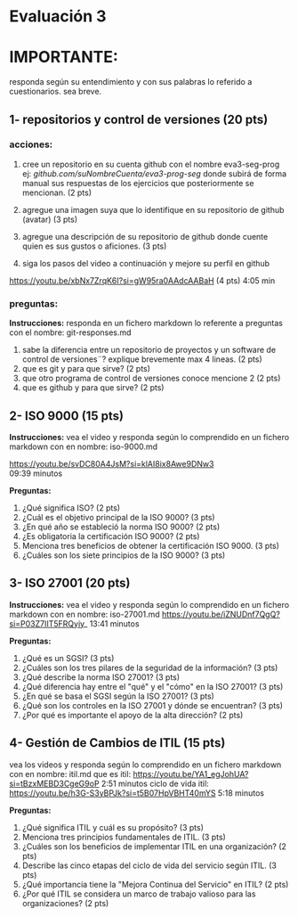 # Evaluación 3 

# IMPORTANTE:
responda según su entendimiento y con sus palabras lo referido a cuestionarios. sea breve.

## 1- repositorios y control de versiones (20 pts)

### acciones:
1. cree un repositorio en su cuenta github con el nombre
eva3-seg-prog ej: *github.com/suNombreCuenta/eva3-prog-seg* 
donde subirá de forma manual sus respuestas de los ejercicios que posteriormente se mencionan. (2 pts)

2. agregue una imagen suya que lo identifique en su repositorio de github (avatar) (3 pts)

3. agregue una descripción de su repositorio de github donde cuente quien es sus gustos o aficiones. (3 pts)

4. siga los pasos del video a continuación y mejore su perfil en github

https://youtu.be/xbNx7ZrqK6I?si=gW95ra0AAdcAABaH (4 pts)
4:05 min

### preguntas:
**Instrucciones:** 
responda en un fichero markdown lo referente a preguntas con el nombre: git-responses.md

1. sabe la diferencia entre un repositorio de proyectos y un software de control de versiones¨? explique brevemente max 4 lineas. (2 pts)
2. que es git y para que sirve? (2 pts)
3. que otro programa de control de versiones conoce mencione 2 (2 pts)
4. que es github y para que sirve? (2 pts)

## 2- ISO 9000 (15 pts)
**Instrucciones:** 
vea el video y responda según lo comprendido en un fichero markdown con en nombre: iso-9000.md

https://youtu.be/svDC80A4JsM?si=klAI8ix8Awe9DNw3  
09:39 minutos

**Preguntas:**
1. ¿Qué significa ISO? (2 pts)
2. ¿Cuál es el objetivo principal de la ISO 9000? (3 pts)
3. ¿En qué año se estableció la norma ISO 9000? (2 pts)
4. ¿Es obligatoria la certificación ISO 9000? (2 pts)
5. Menciona tres beneficios de obtener la certificación ISO 9000. (3 pts)
6. ¿Cuáles son los siete principios de la ISO 9000? (3 pts)

## 3- ISO 27001 (20 pts)
**Instrucciones:** 
vea el video y responda según lo comprendido en un fichero markdown con en nombre: iso-27001.md
https://youtu.be/iZNUDnf7QgQ?si=P03Z7IIT5FRQyiy_
13:41 minutos

**Preguntas:**
1. ¿Qué es un SGSI? (3 pts)
2. ¿Cuáles son los tres pilares de la seguridad de la información? (3 pts)
3. ¿Qué describe la norma ISO 27001? (3 pts)
4. ¿Qué diferencia hay entre el "qué" y el "cómo" en la ISO 27001? (3 pts)
5. ¿En qué se basa el SGSI según la ISO 27001? (3 pts)
6. ¿Qué son los controles en la ISO 27001 y dónde se encuentran? (3 pts)
7. ¿Por qué es importante el apoyo de la alta dirección? (2 pts)

## 4- Gestión de Cambios de ITIL (15 pts)
vea los videos y responda según lo comprendido en un fichero markdown con en nombre: itil.md
que es itil:
https://youtu.be/YA1_egJohUA?si=tBzxMEBD3CgeG9oP
2:51 minutos
ciclo de vida itil:
https://youtu.be/h3G-S3yBPJk?si=t5B07HpVBHT40mYS
5:18 minutos

**Preguntas:**
1. ¿Qué significa ITIL y cuál es su propósito? (3 pts)
2. Menciona tres principios fundamentales de ITIL. (3 pts)
3. ¿Cuáles son los beneficios de implementar ITIL en una organización? (2 pts)
4. Describe las cinco etapas del ciclo de vida del servicio según ITIL. (3 pts)
5. ¿Qué importancia tiene la "Mejora Continua del Servicio" en ITIL? (2 pts)
6. ¿Por qué ITIL se considera un marco de trabajo valioso para las organizaciones? (2 pts)
